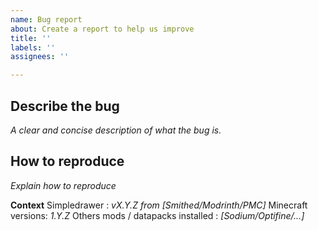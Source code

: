 ```yaml
---
name: Bug report
about: Create a report to help us improve
title: ''
labels: ''
assignees: ''

---
```


## Describe the bug
*A clear and concise description of what the bug is.*

## How to reproduce
*Explain how to reproduce*

**Context**
Simpledrawer : *vX.Y.Z from [Smithed/Modrinth/PMC]*
Minecraft versions: *1.Y.Z*
Others mods / datapacks installed : *[Sodium/Optifine/...]*
